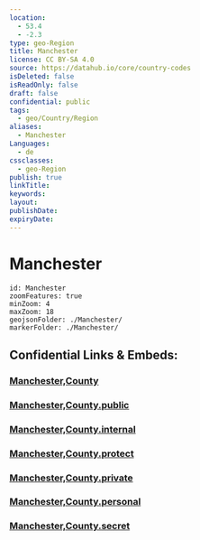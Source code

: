 ```yaml
---
location:
  - 53.4
  - -2.3
type: geo-Region
title: Manchester
license: CC BY-SA 4.0
source: https://datahub.io/core/country-codes
isDeleted: false
isReadOnly: false
draft: false
confidential: public
tags:
  - geo/Country/Region
aliases:
  - Manchester
Languages:
  - de
cssclasses:
  - geo-Region
publish: true
linkTitle:
keywords:
layout:
publishDate:
expiryDate:
---
```


# Manchester

```leaflet
id: Manchester
zoomFeatures: true 
minZoom: 4 
maxZoom: 18
geojsonFolder: ./Manchester/
markerFolder: ./Manchester/
```


## Confidential Links & Embeds: 

### [Manchester,County](/_Standards/Earth/Continent/Europe/Europe~North/UK/England/Regions~England/North_West_England/Manchester,County.md) 

### [Manchester,County.public](/_public/Earth/Continent/Europe/Europe~North/UK/England/Regions~England/North_West_England/Manchester,County.public.md) 

### [Manchester,County.internal](/_internal/Earth/Continent/Europe/Europe~North/UK/England/Regions~England/North_West_England/Manchester,County.internal.md) 

### [Manchester,County.protect](/_protect/Earth/Continent/Europe/Europe~North/UK/England/Regions~England/North_West_England/Manchester,County.protect.md) 

### [Manchester,County.private](/_private/Earth/Continent/Europe/Europe~North/UK/England/Regions~England/North_West_England/Manchester,County.private.md) 

### [Manchester,County.personal](/_personal/Earth/Continent/Europe/Europe~North/UK/England/Regions~England/North_West_England/Manchester,County.personal.md) 

### [Manchester,County.secret](/_secret/Earth/Continent/Europe/Europe~North/UK/England/Regions~England/North_West_England/Manchester,County.secret.md)

